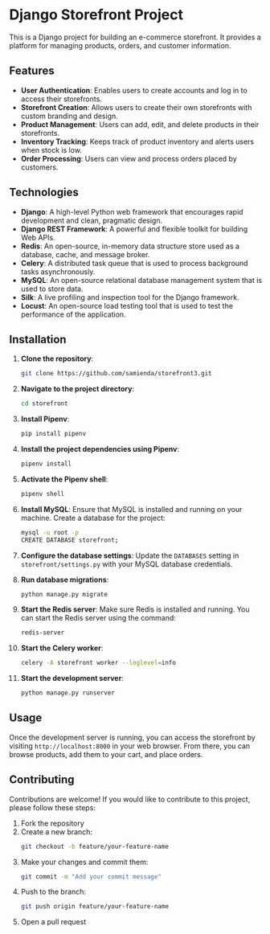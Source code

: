# Django Storefront Project

This is a Django project for building an e-commerce storefront. It provides a platform for managing products, orders, and customer information.

## Features
- **User Authentication**: Enables users to create accounts and log in to access their storefronts.
- **Storefront Creation**: Allows users to create their own storefronts with custom branding and design.
- **Product Management**: Users can add, edit, and delete products in their storefronts.
- **Inventory Tracking**: Keeps track of product inventory and alerts users when stock is low.
- **Order Processing**: Users can view and process orders placed by customers.

## Technologies
- **Django**: A high-level Python web framework that encourages rapid development and clean, pragmatic design.
- **Django REST Framework**: A powerful and flexible toolkit for building Web APIs.
- **Redis**: An open-source, in-memory data structure store used as a database, cache, and message broker.
- **Celery**: A distributed task queue that is used to process background tasks asynchronously.
- **MySQL**: An open-source relational database management system that is used to store data.
- **Silk**: A live profiling and inspection tool for the Django framework.
- **Locust**: An open-source load testing tool that is used to test the performance of the application.

## Installation

1. **Clone the repository**: 
    ```sh
    git clone https://github.com/samienda/storefront3.git
    ```

2. **Navigate to the project directory**: 
    ```sh
    cd storefront
    ```

3. **Install Pipenv**: 
    ```sh
    pip install pipenv
    ```

4. **Install the project dependencies using Pipenv**: 
    ```sh
    pipenv install
    ```

5. **Activate the Pipenv shell**: 
    ```sh
    pipenv shell
    ```

6. **Install MySQL**: Ensure that MySQL is installed and running on your machine. Create a database for the project:
    ```sh
    mysql -u root -p
    CREATE DATABASE storefront;
    ```

7. **Configure the database settings**: Update the `DATABASES` setting in `storefront/settings.py` with your MySQL database credentials.

8. **Run database migrations**: 
    ```sh
    python manage.py migrate
    ```

9. **Start the Redis server**: Make sure Redis is installed and running. You can start the Redis server using the command:
    ```sh
    redis-server
    ```

10. **Start the Celery worker**: 
    ```sh
    celery -A storefront worker --loglevel=info
    ```

11. **Start the development server**: 
    ```sh
    python manage.py runserver
    ```

## Usage

Once the development server is running, you can access the storefront by visiting `http://localhost:8000` in your web browser. From there, you can browse products, add them to your cart, and place orders.

## Contributing

Contributions are welcome! If you would like to contribute to this project, please follow these steps:

1. Fork the repository
2. Create a new branch: 
    ```sh
    git checkout -b feature/your-feature-name
    ```
3. Make your changes and commit them: 
    ```sh
    git commit -m "Add your commit message"
    ```
4. Push to the branch: 
    ```sh
    git push origin feature/your-feature-name
    ```
5. Open a pull request
